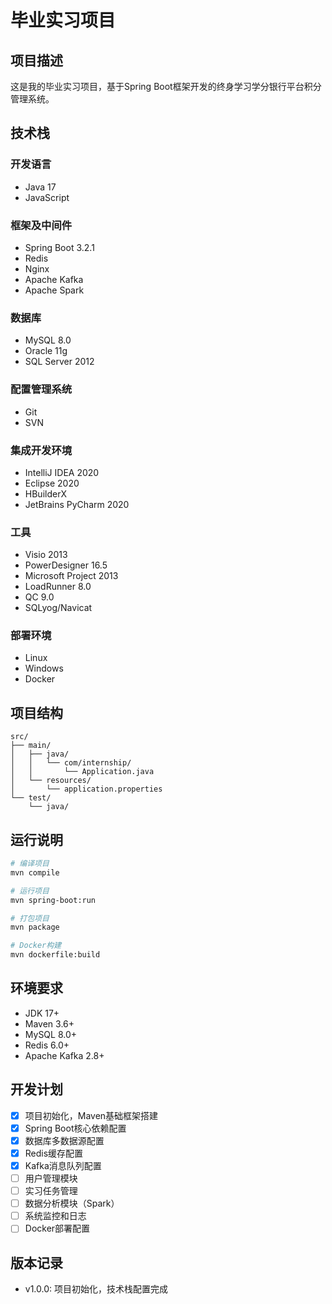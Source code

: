 # 毕业实习项目

## 项目描述

这是我的毕业实习项目，基于Spring Boot框架开发的终身学习学分银行平台积分管理系统。

## 技术栈

### 开发语言
- Java 17
- JavaScript

### 框架及中间件
- Spring Boot 3.2.1
- Redis 
- Nginx
- Apache Kafka
- Apache Spark

### 数据库
- MySQL 8.0
- Oracle 11g
- SQL Server 2012

### 配置管理系统
- Git
- SVN

### 集成开发环境
- IntelliJ IDEA 2020
- Eclipse 2020
- HBuilderX
- JetBrains PyCharm 2020

### 工具
- Visio 2013
- PowerDesigner 16.5
- Microsoft Project 2013
- LoadRunner 8.0
- QC 9.0
- SQLyog/Navicat

### 部署环境
- Linux
- Windows  
- Docker

## 项目结构

```
src/
├── main/
│   ├── java/
│   │   └── com/internship/
│   │       └── Application.java
│   └── resources/
│       └── application.properties
└── test/
    └── java/
```

## 运行说明

```bash
# 编译项目
mvn compile

# 运行项目
mvn spring-boot:run

# 打包项目
mvn package

# Docker构建
mvn dockerfile:build
```

## 环境要求

- JDK 17+
- Maven 3.6+
- MySQL 8.0+
- Redis 6.0+
- Apache Kafka 2.8+

## 开发计划

- [x] 项目初始化，Maven基础框架搭建
- [x] Spring Boot核心依赖配置
- [x] 数据库多数据源配置
- [x] Redis缓存配置
- [x] Kafka消息队列配置
- [ ] 用户管理模块
- [ ] 实习任务管理
- [ ] 数据分析模块（Spark）
- [ ] 系统监控和日志
- [ ] Docker部署配置

## 版本记录

* v1.0.0: 项目初始化，技术栈配置完成 